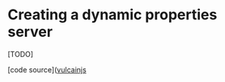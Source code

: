 # Creating a dynamic properties server

[TODO]

[code source]([vulcainjs](https://github.com/vulcainjs/vulcain-configurations)